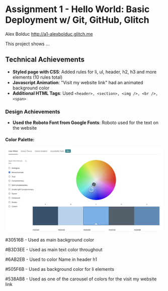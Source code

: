 Assignment 1 - Hello World: Basic Deployment w/ Git, GitHub, Glitch
===

Alex Bolduc
http://a1-alexbolduc.glitch.me

This project shows ...

## Technical Achievements
- **Styled page with CSS**: Added rules for li, ul, header, h2, h3 and more elements (10 rules total)
- **Javascript Animation**: "Visit my website link" had an animated background color
- **Additional HTML Tags**: Used ```<header>, <section>, <img />, <br />, <span>```

### Design Achievements
- **Used the Roboto Font from Google Fonts**: Roboto used for the text on the website

#### Color Palette:

![Color Palette](ColorWheel.png)

#30516B - Used as main background color

#B3D3EE - Used as main text color throughout

#6AB2EB - Used to color Name in header h1

#505F6B - Used as background color for li elements

#538AB8 - Used as one of the carousel of colors for the visit my website link